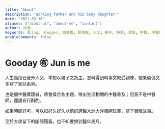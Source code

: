 ```yaml
---
title: "About"
description: "Working father and his baby daughter!"
date: "2021-09-16"
aliases: ["about-us", "about-me", "contact"]
author: Ju爸
keywords: [blog, blogger, 部落格, 部落客, 人父, 親子, 時事, 家庭, 中醫, 中醫普及, 冒險]
enableComments: false
---
```


# Gooday ㊒ Jun is me

人生階段已晉升人父，本想以親子文為主，怎料得到時事文較受親睞，結果偏偏又多寫了家庭系列。

也是個中醫實踐者，將會揉合各主題，帶出生活相關的中醫普及；但我不是中醫師，還請自行斟酌。

如果時間許可，可以把好久好久以前的跨越大洲大洋攤開玩賞，寫下冒險故事。

至於大學留下的斷簡殘篇，也不知要排到驢年馬月。
